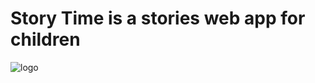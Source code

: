 ﻿# Story Time is a stories web app for children
![logo](https://github.com/user-attachments/assets/f111d7e2-fe11-4516-a370-1d2dc7d8bb97)
